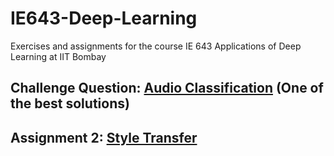# IE643-Deep-Learning
Exercises and assignments for the course IE 643 Applications of Deep Learning at IIT Bombay

## Challenge Question: [Audio Classification](https://github.com/relaxxpls/audio-classification) (One of the best solutions)

## Assignment 2: [Style Transfer](https://github.com/relaxxpls/style-transfer)
